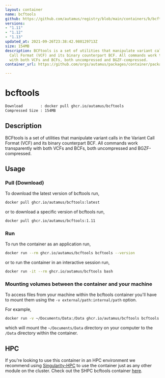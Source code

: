 ```yaml
---
layout: container
name: bcftools
github: https://github.com/autamus/registry/blob/main/containers/b/bcftools/spack.yaml
versions:
- "1.11"
- "1.12"
- "1.13"
updated_at: 2021-09-26T23:38:42.980129713Z
size: 154MB
description: BCFtools is a set of utilities that manipulate variant calls in the Variant
  Call Format (VCF) and its binary counterpart BCF. All commands work transparently
  with both VCFs and BCFs, both uncompressed and BGZF-compressed.
container_url: https://github.com/orgs/autamus/packages/container/package/bcftools

---
```

# bcftools
```bash 
Download        : docker pull ghcr.io/autamus/bcftools
Compressed Size : 154MB
```

## Description
BCFtools is a set of utilities that manipulate variant calls in the Variant Call Format (VCF) and its binary counterpart BCF. All commands work transparently with both VCFs and BCFs, both uncompressed and BGZF-compressed.

## Usage
### Pull (Download)
To download the latest version of bcftools run,

```bash
docker pull ghcr.io/autamus/bcftools:latest
```

or to download a specific version of bcftools run,

```bash
docker pull ghcr.io/autamus/bcftools:1.11
```
### Run
To run the container as an application run,
```bash
docker run --rm ghcr.io/autamus/bcftools bcftools --version
```

or to run the container in an interactive session run,
```bash
docker run -it --rm ghcr.io/autamus/bcftools bash
```

### Mounting volumes between the container and your machine
To access files from your machine within the bcftools container you'll have to mount them using the `-v external/path:internal/path` option.

For example,
```bash
docker run -v ~/Documents/Data:/Data ghcr.io/autamus/bcftools bcftools /Data/myData.csv
```
which will mount the `~/Documents/Data` directory on your computer to the `/Data` directory within the container.

## HPC
If you're looking to use this container in an HPC environment we recommend using [Singularity-HPC](https://singularity-hpc.readthedocs.io) to use the container just as any other module on the cluster. Check out the SHPC bcftools container [here](https://singularityhub.github.io/singularity-hpc/r/ghcr.io-autamus-bcftools/).